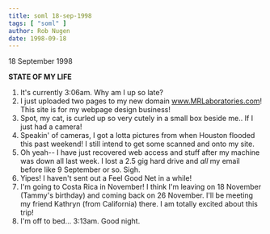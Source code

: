 ```yaml
---
title: soml 18-sep-1998
tags: [ "soml" ]
author: Rob Nugen
date: 1998-09-18
---
```


<title>State of My Life</title>

<p class=date>18 September 1998<br></p>

<p><b>STATE OF MY LIFE</b>

<p>
<ol>
<li>It's currently 3:06am.  Why am I up so late?</li>
<li>I just uploaded two pages to my new domain <a href="http://www.mrlaboratories.com">www.MRLaboratories.com</a>! This site is for my webpage design business!</li>
<li>Spot, my cat, is curled up so very cutely in a small box beside me.. If I just had a camera!</li>
<li>Speakin' of cameras, I got a lotta pictures from when Houston flooded this past weekend!  I still intend to get some scanned and onto my site.</li>
<li>Oh yeah-- I have just recovered web access and stuff after my machine was down all last week.  I lost a 2.5 gig hard drive and <em>all</em> my email before like 9 September or so. Sigh.</li>
<li>Yipes! I haven't sent out a Feel Good Net in a while!</li>
<li>I'm going to Costa Rica in November!  I think I'm leaving on 18 November (Tammy's birthday) and coming back on 26 November. I'll be meeting my friend Kathryn (from California) there. I am totally excited about this trip!</li>
<li>I'm off to bed...  3:13am.  Good night.</li>

</ol>
</p>
